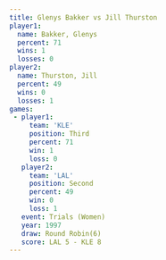 ```yaml
---
title: Glenys Bakker vs Jill Thurston
player1:              
  name: Bakker, Glenys
  percent: 71         
  wins: 1             
  losses: 0           
player2:              
  name: Thurston, Jill
  percent: 49         
  wins: 0             
  losses: 1           
games:
 - player1:         
     team: 'KLE'    
     position: Third
     percent: 71    
     win: 1         
     loss: 0        
   player2:          
     team: 'LAL'     
     position: Second
     percent: 49     
     win: 0          
     loss: 1         
   event: Trials (Women)
   year: 1997           
   draw: Round Robin(6) 
   score: LAL 5 - KLE 8 
---
```

